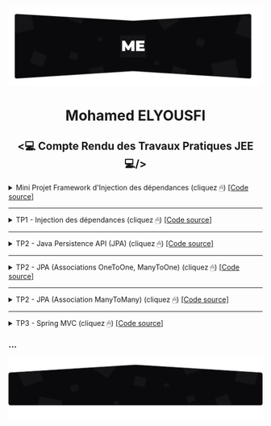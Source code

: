 <img src="./github/assets/images/topo_readme.jpg"/>
<h1 align="center">Mohamed ELYOUSFI</h1>
<h2 align="center"><💻 Compte Rendu des Travaux Pratiques JEE💻/></h2>

<details>
    <summary>Mini Projet Framework d'Injection des dépendances (cliquez  🖱) <a href="https://github.com/ElyousfiMohamed/ELYOUSFI_Moahmed_JEE/tree/main/Mini%20Projet%20Framework%20d'Injection%20des%20d%C3%A9pendances"> [Code source]</a></summary>
    <br />
    <p align="center">
        <!-- <h3>Conception</h3>
        Coming soon... -->
        <h3>Realisation</h3>
        <h4>1 - Avec XML</h4>
        <h4>Entity Obj : c'est l'objet qu'on va récuperer depuis le fichier XML</h4>
        <img src="github/assets/images/Framework IOC/Screenshot_1.png" width="1000"/>
        <h4>Entity Objs : qui contient une list des objets | cette classe est mappé avec le fichier XML (XmlRootElement / XmlElement)</h4>
        <img src="github/assets/images/Framework IOC/Screenshot_2.png" width="1000"/>
        <h4>Entity Property : qui va etre utilisé pour représenter soit le nom de setter (cas injection par setter) soit le nom d'attribut (cas injection               direct)</h4>
        <img src="github/assets/images/Framework IOC/Screenshot_3.png" width="1000"/>
        <h4>Fichier XML</h4>
        <img src="github/assets/images/Framework IOC/Screenshot_4.png" width="1000"/>
        <h5> 1.1 - Setter</h5>
        Injection par Setter en utilisant JAXB pour récuperer les objets depuis le fichier XML
        <img src="github/assets/images/Framework IOC/Screenshot_5.png" width="1000"/>
    Simulation en utilisant l'exemple de [<a href="https://github.com/ElyousfiMohamed/ELYOUSFI_Moahmed_JEE/tree/main/TP1%20-%20Semaine%201%20et%202%20(Injection%20de%20dependances)">TP1</a>]<br>
        <img src="github/assets/images/Framework IOC/Screenshot_6.png" width="1000"/>
        <img src="github/assets/images/Framework IOC/Screenshot_7.png" width="1000"/><br>
        Appel à l'"injector" :<br>
        <img src="github/assets/images/Framework IOC/Screenshot_8.png" width="1000"/><br>
        Résultat : <br>
        <img src="github/assets/images/Framework IOC/Screenshot_9.png" width="1000"/>
        <h5> 1.2 - Constructeur</h5>
        <img src="github/assets/images/Framework IOC/Screenshot_10.png" width="1000"/><br>
        Changement du nom de classe qu'on veut injecter son objet : <br>
        <img src="github/assets/images/Framework IOC/Screenshot_11.png" width="1000"/><br>
        Résultat : <br>
        <img src="github/assets/images/Framework IOC/Screenshot_12.png" width="1000"/>
        <h5> 1.3 - Accés direct</h5>
        <img src="github/assets/images/Framework IOC/Screenshot_13.png" width="1000"/><br>
        Insertion du nom de l'attribut dans le fichier XML : <br>
        <img src="github/assets/images/Framework IOC/Screenshot_14.png" width="1000"/><br>
        Résultat : <br>
        <img src="github/assets/images/Framework IOC/Screenshot_15.png" width="1000"/>
        <h4>2 - Avec les Annotations</h4>
        Coming soon...
    </p>
</details>

---

<details>
    <summary>TP1 - Injection des dépendances (cliquez  🖱) <a href="https://github.com/ElyousfiMohamed/ELYOUSFI_Moahmed_JEE/tree/main/TP1%20-%20Semaine%201%20et%202%20(Injection%20de%20dependances)"> [Code source]</a></summary><br>
    <p>
        On considère le schéma suivant ou les classes sont liées par un couplage faible<br>
        <center><img src="./github/assets/images/TP1/Screenshot_1.png"/></center>
        <pre>Implémentation en java :
- Interface IDao et ses implémentations :</pre>
        <img src="./github/assets/images/TP1/Screenshot_3.png" width="700"/>
        <img src="./github/assets/images/TP1/Screenshot_2.png" width="700"/>
        <img src="./github/assets/images/TP1/Screenshot_6.png" width="700"/>
        <pre>- Interface IMetier et son implémentation :</pre>
        <img src="./github/assets/images/TP1/Screenshot_5.png" width="700"/>
        <img src="./github/assets/images/TP1/Screenshot_4.png" width="700"/>
        <h3>1- Injection des dépendances par instanciation Statique</h3>
        <img src="./github/assets/images/TP1/Screenshot_7.png" width="700"/>
        <pre>Résultat d'exécution :</pre>
        <img src="./github/assets/images/TP1/Screenshot_15_resultat injct stat.png"/>
        <h3>2- Injection des dépendances par instanciation Dynamique</h3>
        <pre>L'injection dynamique et faite à l'aide d'un fichier config.txt qui contient les noms des classes qui vont 
etre chargé dans la couche presentation</pre>
        <img src="./github/assets/images/TP1/Screenshot_9.png" width="700"/>
        <pre>1 : Chargement du fichier config.txt
2 : Lecture des noms complets(package + nom de la classe) des classes existant dans ce fichier
3 : Récuperation des instances de "Class" à partir des noms complet des classes 
4 : L'instanciation des classes(si ces classe ont un constructeur sans paramètre)
5 : Chargement et invocation(injection) du methode "setDao"</pre>
        <img src="./github/assets/images/TP1/Screenshot_8.png" width="700"/>
    <pre>Résultat d'exécution :</pre>
    <img src="./github/assets/images/TP1/Screenshot_15_resultat inct dyn.png"/>
    <h3>3- Injection des dépendances avec Spring</h3>
    <pre><h4>3.1- Avec fichier beans.xml : </h4>
C'est un peu comme le principe de fichier de configuration dans l'injection dynamique, 
mais ici les instances sont passé a travers des beans</pre>
    <img src="./github/assets/images/TP1/Screenshot_10.png" width="700"/>
    <pre>Et aprés on va récupurer les beans par la méthode <b>"getBean"</b></pre>
    <img src="./github/assets/images/TP1/Screenshot_14.png" width="700"/>
    <pre>Résultat d'exécution :</pre>
    <img src="./github/assets/images/TP1/Screenshot_15.png"/>
    <pre><h4>3.2- Avec les annotations : </h4></pre>
    <img src="./github/assets/images/TP1/Screenshot_17.png" width="700"/>
    <img src="./github/assets/images/TP1/Screenshot_18.png" width="700"/>
    <img src="./github/assets/images/TP1/Screenshot_19.png" width="700"/>
    <pre>Résultat d'exécution :</pre>
    <img src="./github/assets/images/TP1/Screenshot_16.png"/>
    </p>
</details>

---

<details>
    <summary>TP2 - Java Persistence API (JPA) (cliquez  🖱) <a href="https://github.com/ElyousfiMohamed/ELYOUSFI_Moahmed_JEE/tree/main/TP2%20-%20Java%20Persistence%20API%20(JPA)"> [Code source]</a></summary>
    <br />
    <p align="center">
        <h3>Spring Data</h3> 
        <img src="./github/assets/images/TP2/Screenshot_1.png" width="700"/>
        <h3>Application.properties</h3>   
        <img src="./github/assets/images/TP2/Screenshot_2.png" width="700"/>
        <h3>Entité Patient</h3>  
        <img src="./github/assets/images/TP2/Screenshot_3.png" width="700"/>
        <h3>Patient Repository</h3>  
        <img src="./github/assets/images/TP2/Screenshot_4.png" width="700"/> 
        <h3>Application Spring</h3>  
        <img src="./github/assets/images/TP2/Screenshot_5.png" width="700"/> 
        <h3>h2-console</h3>  
        <img src="./github/assets/images/TP2/Screenshot_6.png"/> 
        <h3>Table Patient</h3>  
        <img src="./github/assets/images/TP2/Screenshot_7.png" width="700"/> 
    </p>
</details>

---

<details>
    <summary>TP2 - JPA (Associations OneToOne, ManyToOne) (cliquez  🖱) <a href="https://github.com/ElyousfiMohamed/ELYOUSFI_Moahmed_JEE/tree/main/TP2%20-%20JPA%20(Associations%20%20OneToOne%2C%20ManyToOne)"> [Code source]</a></summary>
    <br />
    <p align="center">
        <h3>Diagramme de classe</h3>
        <img src="./github/assets/images/TP2.1/Screenshot_19.png" width="700"/>
        <h3>Les modeles</h3>
        <h5>- Consultation</h5>
        <img src="./github/assets/images/TP2.1/Screenshot_1.png" width="700"/>
        <h5>- Medecin</h5>
        <img src="./github/assets/images/TP2.1/Screenshot_2.png" width="700"/>
        <h5>- Patient</h5>
        <img src="./github/assets/images/TP2.1/Screenshot_3.png" width="700"/>
        <h5>- RendezVous</h5>
        <img src="./github/assets/images/TP2.1/Screenshot_4.png" width="700"/>
        <h5>- Enumeration statusRdv</h5>
        <img src="./github/assets/images/TP2.1/Screenshot_5.png" width="700"/>
        <h3>Repositories</h3>   
        <h5>- Consultation Repository</h5>
        <img src="./github/assets/images/TP2.1/Screenshot_6.png" width="700"/> 
        <h5>- Medecin Repository</h5>
        <img src="./github/assets/images/TP2.1/Screenshot_7.png" width="700"/> 
        <h5>- Patient Repository</h5>
        <img src="./github/assets/images/TP2.1/Screenshot_8.png" width="700"/> 
        <h5>- RendezVous Repository</h5>
        <img src="./github/assets/images/TP2.1/Screenshot_9.png" width="700"/>
        <h3>Couche metier (Service)</h3>   
        <h5>- Interface IHospitalService</h5>
        <img src="./github/assets/images/TP2.1/Screenshot_10.png" width="700"/> 
        <h5>- Une implémentation de cette interface</h5>
        <img src="./github/assets/images/TP2.1/Screenshot_11.png" width="700"/> 
        <h3>JpaAssociationsApplication</h3>   
        <img src="./github/assets/images/TP2.1/Screenshot_12.png" width="700"/> 
        <img src="./github/assets/images/TP2.1/Screenshot_13.png" width="700"/>
        <h3>application.properties</h3>   
        <img src="./github/assets/images/TP2.1/Screenshot_14.png" width="700"/> 
        <h3>Les tables dans la bdd H2</h3>   
        <h5>- Consultation</h5>
        <img src="./github/assets/images/TP2.1/Screenshot_15.png" width="700"/> 
        <h5>- Medecin</h5>
        <img src="./github/assets/images/TP2.1/Screenshot_16.png" width="700"/> 
        <h5>- Patient</h5>
        <img src="./github/assets/images/TP2.1/Screenshot_17.png" width="700"/> 
        <h5>- RendezVous</h5>
        <img src="./github/assets/images/TP2.1/Screenshot_18.png" width="700"/>
    </p>
</details>

---

<details>
    <summary>TP2 - JPA (Association ManyToMany) (cliquez  🖱) <a href="https://github.com/ElyousfiMohamed/ELYOUSFI_Moahmed_JEE/tree/main/TP2%20-%20JPA%20(Association%20ManyToMany)"> [Code source]</a></summary>
    <br />
    <p align="center">
        <h3>Diagramme de classe</h3>
        <img src="./github/assets/images/TP2.2/Screenshot_1.png" width="700"/>
        <h3>Les modeles</h3>
        <h5>- Role</h5>
        <img src="./github/assets/images/TP2.2/Screenshot_2.png" width="700"/>
        <h5>- User</h5>
        <img src="./github/assets/images/TP2.2/Screenshot_3.png" width="700"/>
        <h3>Repositories</h3>   
        <h5>- Role Repository</h5>
        <img src="./github/assets/images/TP2.2/Screenshot_4.png" width="700"/> 
        <h5>- User Repository</h5>
        <img src="./github/assets/images/TP2.2/Screenshot_5.png" width="700"/> 
        <h3>Couche metier (Service)</h3>   
        <h5>- Interface UserService</h5>
        <img src="./github/assets/images/TP2.2/Screenshot_6.png" width="700"/> 
        <h5>- Une implémentation de cette interface</h5>
        <img src="./github/assets/images/TP2.2/Screenshot_7.png" width="700"/> 
        <h3>ManyToManyDemoApp (main)</h3>   
        <img src="./github/assets/images/TP2.2/Screenshot_8.png" width="700"/> 
        <img src="./github/assets/images/TP2.2/Screenshot_9.png" width="700"/>
        <h3>application.properties</h3>   
        <img src="./github/assets/images/TP2.2/Screenshot_10.png" width="700"/> 
        <h3>Les tables dans la bdd phpMyAdmin</h3>   
        <h5>- role</h5>
        <img src="./github/assets/images/TP2.2/Screenshot_11.png"/> 
        <h5>- user</h5>
        <img src="./github/assets/images/TP2.2/Screenshot_12.png"/> 
        <h5>- user_roles</h5>
        <img src="./github/assets/images/TP2.2/Screenshot_13.png"/> 
    </p>
</details>

---

<details>
    <summary>TP3 - Spring MVC (cliquez  🖱) <a href="https://github.com/ElyousfiMohamed/ELYOUSFI_Moahmed_JEE/tree/main/TP3%20-%20MVC%20Patients"> [Code source]</a></summary><br />
    <p align="center">
        <h3>Affichage des patients</h3>
        <h5>- Entity Patient</h5>
        <img src="./github/assets/images/TP3/Screenshot_1.png" width="700"/>
        <h5>- Patient Repository</h5>
        <img src="./github/assets/images/TP3/Screenshot_2.png" width="700"/>
        <h5>- Patient Controller</h5>
        <img src="./github/assets/images/TP3/Screenshot_3.png" width="700"/>
        <h5>- Application</h5>   
        <img src="./github/assets/images/TP3/Screenshot_4.png" width="700"/> 
        <h5>- Affichage des patients dans une template Thymeleaf</h5>
        <img src="./github/assets/images/TP3/Screenshot_5.png" width="700"/> 
        <img src="./github/assets/images/TP3/Screenshot_6.png"/> 
        <h3>Pagination</h3>
        <h5>- Génération des données pour faire la pagination</h5>
        <img src="./github/assets/images/TP3/Screenshot_7.png" width="700"/> 
        <h5>- barre de pagination</h5>   
        <img src="./github/assets/images/TP3/Screenshot_8.png" width="700"/> 
        <h5>- L'ajout des params 'size' et 'page' dans le Controlleur</h5>
        <img src="./github/assets/images/TP3/Screenshot_9.png" width="700"/>
        <h5>- Affichage</h5>   
        <img src="./github/assets/images/TP3/Screenshot_10.png"/> 
        <img src="./github/assets/images/TP3/Screenshot_11.png"/> 
        <h3>Recherche</h3>
        <h5>- Patient Repository (ajout de "findByNomContains a keyword")</h5>
        <img src="./github/assets/images/TP3/Screenshot_12.png" width="700"/> 
        <h5>- Patient Controller (ajout de param keyword)</h5>   
        <img src="./github/assets/images/TP3/Screenshot_13.png" width="700"/> 
        <h5>- Ajout du formulaire de recherche</h5>
        <img src="./github/assets/images/TP3/Screenshot_14.png" width="700"/>
        <h5>- L'ajout du mot clé dans le lien, pour naviger entre les pages aprés la recherche par un mot clé</h5>   
        <img src="./github/assets/images/TP3/Screenshot_15.png" width="700"/> 
        <h5>- Affichage</h5>
        <img src="./github/assets/images/TP3/Screenshot_16.png"/> 
        <img src="./github/assets/images/TP3/Screenshot_17.png"/> 
        <h3>Suppression</h3>
        <h5>- Ajout de lien de suppression (/delete?id) dans la template</h5>
        <img src="./github/assets/images/TP3/Screenshot_18.png" width="700"/> 
        <h5>- Ajout des paths "/" et "/delete" ("/" pour la redirection)</h5>   
        <img src="./github/assets/images/TP3/Screenshot_19.png" width="700"/> 
        <img src="./github/assets/images/TP3/Screenshot_20.png" width="700"/> 
        <h5>- Affichage</h5>
        <img src="./github/assets/images/TP3/Screenshot_21.png"/> 
        <img src="./github/assets/images/TP3/Screenshot_22.png"/> 
        <h3>Ajout</h3>
        <h5>- Ajout des paths "/new" et "/create" dans le controlleur</h5>
        <img src="./github/assets/images/TP3/Screenshot_23.png" width="700"/> 
        <h5>- Ajout d'un fragement navbar pour l'insérer dans chacune des templates (index/new/update)</h5>   
        <img src="./github/assets/images/TP3/Screenshot_24.png" width="700"/> 
        <img src="./github/assets/images/TP3/Screenshot_25.png" width="700"/> 
        <h5>- Formulaire de saisie des données de patient</h5>
        <img src="./github/assets/images/TP3/Screenshot_26.png" width="700" height="450"/> 
        <h5>- Affichage</h5>
        <img src="./github/assets/images/TP3/Screenshot_28.png"/> 
        <img src="./github/assets/images/TP3/Screenshot_29.png"/> 
        <h3>Modification</h3>
        <h5>- Ajout du path "/update" dans le controlleur</h5>   
        <img src="./github/assets/images/TP3/Screenshot_31.png" width="700"/> 
        <h5>- Formulaire de modification des données de patient</h5>
        <img src="./github/assets/images/TP3/Screenshot_32.png" width="700"/> 
        <h5>- Affichage</h5>
        <img src="./github/assets/images/TP3/Screenshot_33.png"/> 
        <img src="./github/assets/images/TP3/Screenshot_34.png"/>
        <img src="./github/assets/images/TP3/Screenshot_35.png"/>
        <h3>Spring Security - inMemoryAuthentication</h3>
        <h5>- Ajout user1 et admin</h5>   
        <img src="./github/assets/images/TP3/Screenshot_36.png" width="700"/>
        <h5>- Les droits d'acces et login form</h5>
        <img src="./github/assets/images/TP3/Screenshot_37.png" width="700"/> 
        <img src="./github/assets/images/TP3/Screenshot_41.png" width="700"/>
        <img src="./github/assets/images/TP3/Screenshot_44.png" width="700"/>
        <img src="./github/assets/images/TP3/Screenshot_42.png" width="700"/>
        <img src="./github/assets/images/TP3/Screenshot_43.png" width="700"/>
        <h5>- path access denied "/403" </h5>
        <img src="./github/assets/images/TP3/Screenshot_38.png" width="700"/> 
        <img src="./github/assets/images/TP3/Screenshot_39.png" width="700"/>
        <img src="./github/assets/images/TP3/Screenshot_40.png"/>
    </p>
</details>

<h3>...</h3>
<img src="./github/assets/images/rodape_readme.jpg" alt="Art for footer readme.md" />
